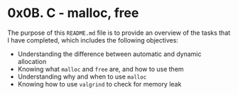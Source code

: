 # 0x0B. C - malloc, free

The purpose of this `README.md` file is to provide an overview of the tasks that I have completed, which includes the following objectives:

- Understanding the difference between automatic and dynamic allocation
- Knowing what `malloc` and `free` are, and how to use them
- Understanding why and when to use `malloc`
- Knowing how to use `valgrind` to check for memory leak
